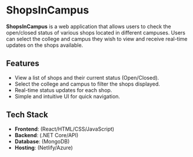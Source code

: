 # ShopsInCampus

**ShopsInCampus** is a web application that allows users to check the open/closed status of various shops located in different campuses. Users can select the college and campus they wish to view and receive real-time updates on the shops available.

## Features

- View a list of shops and their current status (Open/Closed).
- Select the college and campus to filter the shops displayed.
- Real-time status updates for each shop.
- Simple and intuitive UI for quick navigation.

## Tech Stack

- **Frontend**: (React/HTML/CSS/JavaScript)
- **Backend**: (.NET Core/API)
- **Database**: (MongoDB)
- **Hosting**: (Netlify/Azure)



